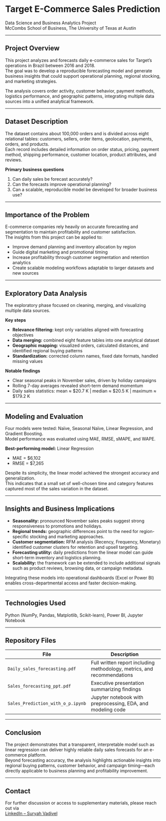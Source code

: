 # Target E-Commerce Sales Prediction
Data Science and Business Analytics Project  
McCombs School of Business, The University of Texas at Austin

---

## Project Overview
This project analyzes and forecasts daily e-commerce sales for Target’s operations in Brazil between 2016 and 2018.  
The goal was to develop a reproducible forecasting model and generate business insights that could support operational planning, regional stocking, and marketing strategies.  

The analysis covers order activity, customer behavior, payment methods, logistics performance, and geographic patterns, integrating multiple data sources into a unified analytical framework.

---

## Dataset Description
The dataset contains about 100,000 orders and is divided across eight relational tables: customers, sellers, order items, geolocation, payments, orders, and products.  
Each record includes detailed information on order status, pricing, payment method, shipping performance, customer location, product attributes, and reviews.

**Primary business questions**
1. Can daily sales be forecast accurately?  
2. Can the forecasts improve operational planning?  
3. Can a scalable, reproducible model be developed for broader business use?

---

## Importance of the Problem
E-commerce companies rely heavily on accurate forecasting and segmentation to maintain profitability and customer satisfaction.  
The insights from this project can be applied to:
- Improve demand planning and inventory allocation by region  
- Guide digital marketing and promotional timing  
- Increase profitability through customer segmentation and retention analytics  
- Create scalable modeling workflows adaptable to larger datasets and new sources  

---

## Exploratory Data Analysis
The exploratory phase focused on cleaning, merging, and visualizing multiple data sources.

**Key steps**
- **Relevance filtering:** kept only variables aligned with forecasting objectives  
- **Data merging:** combined eight feature tables into one analytical dataset  
- **Geographic mapping:** visualized orders, calculated distances, and identified regional buying patterns  
- **Standardization:** corrected column names, fixed date formats, handled missing values  

**Notable findings**
- Clear seasonal peaks in November sales, driven by holiday campaigns  
- Rolling 7-day averages revealed short-term demand momentum  
- Daily sales statistics: mean ≈ $20.7 K  |  median ≈ $20.5 K  |  maximum ≈ $179.2 K  

---

## Modeling and Evaluation
Four models were tested: Naïve, Seasonal Naïve, Linear Regression, and Gradient Boosting.  
Model performance was evaluated using MAE, RMSE, sMAPE, and WAPE.  

**Best-performing model:** Linear Regression  
- MAE = $6,102  
- RMSE = $7,265  

Despite its simplicity, the linear model achieved the strongest accuracy and generalization.  
This indicates that a small set of well-chosen time and category features captured most of the sales variation in the dataset.

---

## Insights and Business Implications
- **Seasonality:** pronounced November sales peaks suggest strong responsiveness to promotions and holidays.  
- **Regional trends:** geographic differences point to the need for region-specific stocking and marketing approaches.  
- **Customer segmentation:** RFM analysis (Recency, Frequency, Monetary) identified customer clusters for retention and upsell targeting.  
- **Forecasting utility:** daily predictions from the linear model can guide short-term inventory and logistics planning.  
- **Scalability:** the framework can be extended to include additional signals such as product reviews, browsing data, or campaign metadata.  

Integrating these models into operational dashboards (Excel or Power BI) enables cross-departmental access and faster decision-making.

---

## Technologies Used
Python (NumPy, Pandas, Matplotlib, Scikit-learn), Power BI, Jupyter Notebook

---

## Repository Files
| File | Description |
|------|--------------|
| `Daily_sales_forecasting.pdf` | Full written report including methodology, metrics, and recommendations |
| `Sales_forecasting_ppt.pdf` | Executive presentation summarizing findings |
| `Sales_Prediction_with_o_p.ipynb` | Jupyter notebook with preprocessing, EDA, and modeling code |

---

## Conclusion
The project demonstrates that a transparent, interpretable model such as linear regression can deliver highly reliable daily sales forecasts for an e-commerce platform.  
Beyond forecasting accuracy, the analysis highlights actionable insights into regional buying patterns, customer behavior, and campaign timing—each directly applicable to business planning and profitability improvement.

---

## Contact
For further discussion or access to supplementary materials, please reach out via  
[LinkedIn – Suryah Vadivel](https://www.linkedin.com/in/suryahvadivel)

